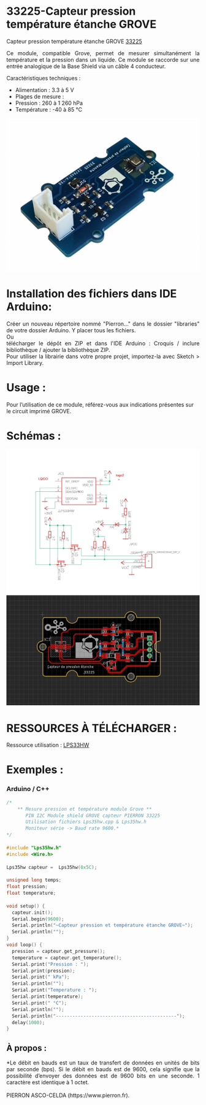 # 33225-Capteur pression température étanche GROVE

Capteur pression température étanche GROVE [33225](https://www.pierron.fr/capteur-de-presion-temperature-etanche-grove.html)

<div style="text-align: justify">Ce module, compatible Grove, permet de mesurer simultanément la température et la pression dans un liquide.
Ce module se raccorde sur une entrée analogique de la Base Shield via un câble 4 conducteur.</div>

Caractéristiques techniques :
- Alimentation : 3.3 à 5 V
- Plages de mesure :
- Pression : 260 à 1 260 hPa
- Température : -40 à 85 °C

![L-33225](/img/L-33225.jpg)

# Installation des fichiers dans IDE Arduino:
<div style="text-align: justify">Créer un nouveau répertoire nommé "Pierron..." dans le dossier "libraries" de votre dossier Arduino.
Y placer tous les fichiers.</div>
Ou
<div style="text-align: justify">télécharger le dépôt en ZIP et dans l'IDE Arduino : Croquis / inclure bibliothèque / ajouter la bibliothèque ZIP.</div>

<div style="text-align: justify">Pour utiliser la librairie dans votre propre projet, importez-la avec  Sketch > Import Library.</div>

# Usage :
Pour l’utilisation de ce module, référez-vous aux indications présentes sur le circuit imprimé GROVE.

# Schémas :

![SCH-33225](/img/SCH-33225.jpg)
![BRD-33225](/img/BRD-33225.jpg)

# RESSOURCES À TÉLÉCHARGER :

Ressource utilisation : [LPS33HW](https://github.com/pierron-asco-celda/33225-Capteur_pression_temperature_etanche_GROVE/blob/main/src/Datasheet_lps33hw.pdf)

# Exemples :
### Arduino / C++
```cpp
/*
    ** Mesure pression et température module Grove **
       PIN I2C Module shield GROVE capteur PIERRON 33225
       Utilisation fichiers Lps35hw.cpp & Lps35hw.h
       Moniteur série -> Baud rate 9600.*
*/

#include "Lps35hw.h"
#include <Wire.h>

Lps35hw capteur =  Lps35hw(0x5C);

unsigned long temps;
float pression;
float temperature;

void setup() {
  capteur.init();
  Serial.begin(9600);
  Serial.println("~Capteur pression et température étanche GROVE~");
  Serial.println("");
}
void loop() {
  pression = capteur.get_pressure();
  temperature = capteur.get_temperature();
  Serial.print("Pression : ");
  Serial.print(pression);
  Serial.print(" kPa");
  Serial.println("");
  Serial.print("Temperature : ");
  Serial.print(temperature);
  Serial.print(" °C");
  Serial.println("");
  Serial.println("--------------------------------------------");
  delay(1000);
}
```
## À propos :

<div style="text-align: justify">*Le débit en bauds est un taux de transfert de données en unités de bits par seconde (bps). Si le débit en bauds est de 9600, cela signifie que la possibilité d’envoyer des données est de 9600 bits en une seconde. 1 caractère est identique à 1 octet.</div>
<br>
PIERRON ASCO-CELDA (https://www.pierron.fr).
